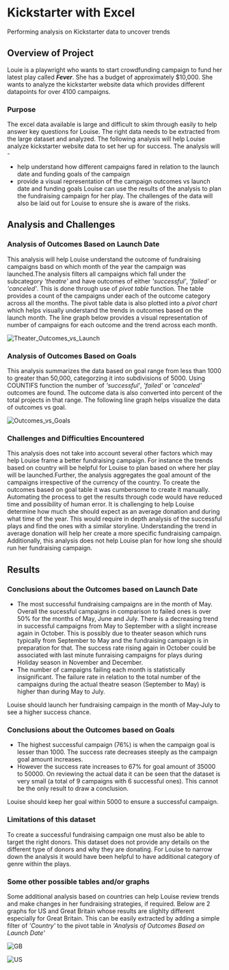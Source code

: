 # Kickstarter with Excel
Performing analysis on Kickstarter data to uncover trends
## Overview of Project
Louie is a playwright who wants to start crowdfunding campaign to fund her latest play called ***Fever***. She has a budget of approximately $10,000. She wants to analyze the kickstarter website data which provides different datapoints for over 4100 campaigns.
### Purpose
The excel data available is large and difficult to skim through easily to help answer key questions for Louise. The right data needs to be extracted from the large dataset and analyzed.
The following analysis will help Louise analyze kickstarter website data to set her up for success. The analysis will -
- help understand how different campaigns fared in relation to the launch date and funding goals of the campaign
- provide a visual representation of the campaign outcomes vs launch date and funding goals
Louise can use the results of the analysis to plan the fundraising campaign for her play. The challenges of the data will also be laid out for Louise to ensure she is aware of the risks.
## Analysis and Challenges

### Analysis of Outcomes Based on Launch Date
This analysis will help Louise understand the outcome of fundraising campaigns basd on which month of the year the campaign was launched.The analysis filters all campaigns which fall under the subcategory *'theatre'* and have outcomes of either *'successful'*, *'failed'* or *'canceled'*. This is done through use of *pivot table* function. The table provides a count of the campaigns under each of the outcome category across all the months.
The pivot table data is also plotted into a *pivot chart* which helps visually understand the trends in outcomes based on the launch month. The line graph below provides a visual representation of number of campaigns for each outcome and the trend across each month. 

![Theater_Outcomes_vs_Launch](https://user-images.githubusercontent.com/84694664/123526450-01520600-d6a6-11eb-884b-6beb59fd1b57.png)

### Analysis of Outcomes Based on Goals
This analysis summarizes the data based on goal range from less than 1000 to greater than 50,000, categorzing it into subdivisions of 5000. Using COUNTIFS function the number of *'successful'*, *'failed'* or *'canceled'* outcomes are found. The outcome data is also converted into percent of the total projects in that range.
The following line graph helps visualize the data of outcomes vs goal.

![Outcomes_vs_Goals](https://user-images.githubusercontent.com/84694664/123526693-96a1ca00-d6a7-11eb-81db-802dc4077960.png)

### Challenges and Difficulties Encountered
This analysis does not take into account several other factors which may help Louise frame a better fundraising campaign. For instance the trends based on country will be helpful for Louise to plan based on where her play will be launched.Further, the analysis aggregates the goal amount of the campaigns irrespective of the currency of the country.
To create the outcomes based on goal table it was cumbersome to create it manually. Automating the process to get the results through code would have reduced time and possibility of human error.
It is challenging to help Louise determine how much she should expect as an average donation and during what time of the year. This would require in depth analysis of the successful plays and find the ones with a similar storyline. Understanding the trend in average donation will help her create a more specific fundraising campaign.
Additionally, this analysis does not help Louise plan for how long she should run her fundraising campaign.

## Results

### Conclusions about the Outcomes based on Launch Date
 - The most successful fundraising campaigns are in the month of May. Overall the sucessful campaigns in comparison to failed ones is over 50% for the months of May, June and July. There is a decreasing trend in successful campaigns from May to September with a slight increase again in October. This is possibly due to theater season which runs typically from September to May and the fundraising campaign is in preparation for that. The success rate rising again in October could be associated with last minute funraising campaigns for plays during Holiday season in November and December.
 - The number of campaigns failing each month is statistically insignificant. The failure rate in relation to the total number of the campaigns during the actual theatre season (September to May) is higher than during May to July.

Louise should launch her fundraising campaign in the month of May-July to see a higher success chance.

### Conclusions about the Outcomes based on Goals
- The highest successful campaign (76%) is when the campaign goal is lesser than 1000. The success rate decreases steeply as the campaign goal amount increases.
- However the success rate increases to 67% for goal amount of 35000 to 50000. On reviewing the actual data it can be seen that the dataset is very small (a total of 9 campaigns with 6 successful ones). This cannot be the only result to draw a conclusion.

Louise should keep her goal within 5000 to ensure a successful campaign.

### Limitations of this dataset
To create a successful fundraising campaign one must also be able to target the right donors. This dataset does not provide any details on the different type of donors and why they are donating. For Louise to narrow down the analysis it would have been helpful to have additional category of genre within the plays.

### Some other possible tables and/or graphs
Some additional analysis based on countries can help Louise review trends and make changes in her fundraising strategies, if required. Below are 2 graphs for US and Great Britain whose results are slighlty different especially for Great Britain. This can be easily extracted by adding a simple filter of *'Country'* to the pivot table in *'Analysis of Outcomes Based on Launch Date'*

![GB](https://user-images.githubusercontent.com/84694664/124361715-81282500-dbfe-11eb-98b8-06c04e37bc6e.png) 

![US](https://user-images.githubusercontent.com/84694664/124361717-838a7f00-dbfe-11eb-843a-ef893fe3bee5.png)
